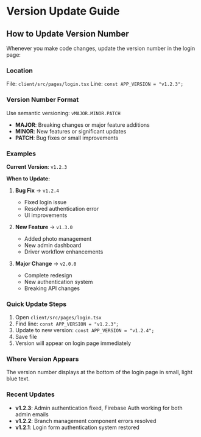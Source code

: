 # Version Update Guide

## How to Update Version Number

Whenever you make code changes, update the version number in the login page:

### Location
File: `client/src/pages/login.tsx`
Line: `const APP_VERSION = "v1.2.3";`

### Version Number Format
Use semantic versioning: `vMAJOR.MINOR.PATCH`

- **MAJOR**: Breaking changes or major feature additions
- **MINOR**: New features or significant updates  
- **PATCH**: Bug fixes or small improvements

### Examples

**Current Version**: `v1.2.3`

**When to Update:**

1. **Bug Fix** → `v1.2.4`
   - Fixed login issue
   - Resolved authentication error
   - UI improvements

2. **New Feature** → `v1.3.0`
   - Added photo management
   - New admin dashboard
   - Driver workflow enhancements

3. **Major Change** → `v2.0.0`
   - Complete redesign
   - New authentication system
   - Breaking API changes

### Quick Update Steps

1. Open `client/src/pages/login.tsx`
2. Find line: `const APP_VERSION = "v1.2.3";`
3. Update to new version: `const APP_VERSION = "v1.2.4";`
4. Save file
5. Version will appear on login page immediately

### Where Version Appears

The version number displays at the bottom of the login page in small, light blue text.

### Recent Updates

- **v1.2.3**: Admin authentication fixed, Firebase Auth working for both admin emails
- **v1.2.2**: Branch management component errors resolved
- **v1.2.1**: Login form authentication system restored